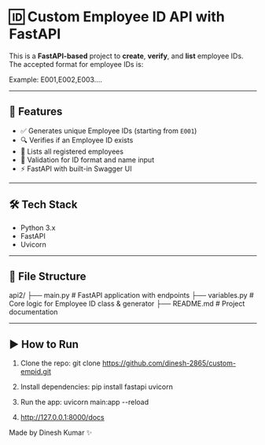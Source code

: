 # 🆔 Custom Employee ID API with FastAPI

This is a **FastAPI-based** project to **create**, **verify**, and **list** employee IDs.  
The accepted format for employee IDs is:

Example: E001,E002,E003....

---

## 🚀 Features

- ✅ Generates unique Employee IDs (starting from `E001`)
- 🔍 Verifies if an Employee ID exists
- 📄 Lists all registered employees
- 🔐 Validation for ID format and name input
- ⚡ FastAPI with built-in Swagger UI

---

## 🛠️ Tech Stack

- Python 3.x
- FastAPI
- Uvicorn

---

## 📁 File Structure

api2/
├── main.py # FastAPI application with endpoints
├── variables.py # Core logic for Employee ID class & generator
├── README.md # Project documentation

---

## ▶️ How to Run

1. Clone the repo:
git clone https://github.com/dinesh-2865/custom-empid.git

2. Install dependencies:
pip install fastapi uvicorn

3. Run the app:
uvicorn main:app --reload

4. http://127.0.0.1:8000/docs


Made by Dinesh Kumar ✨

